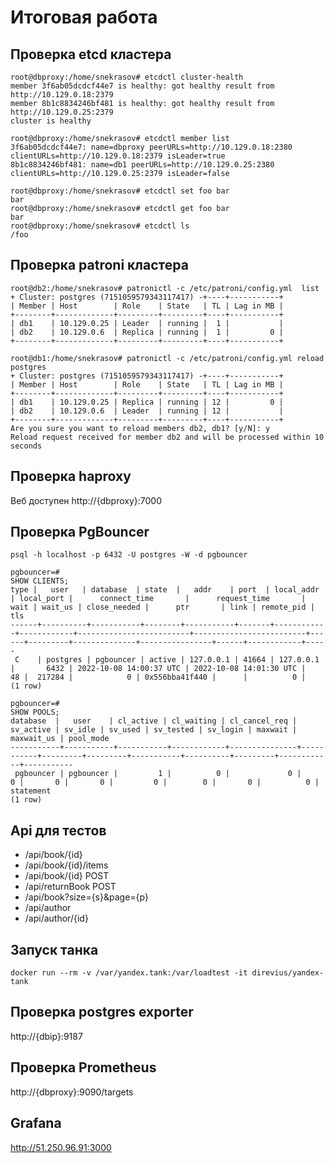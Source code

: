 # **Итоговая работа**

## **Проверка etcd кластера**

```
root@dbproxy:/home/snekrasov# etcdctl cluster-health
member 3f6ab05dcdcf44e7 is healthy: got healthy result from http://10.129.0.18:2379
member 8b1c8834246bf481 is healthy: got healthy result from http://10.129.0.25:2379
cluster is healthy
```

```
root@dbproxy:/home/snekrasov# etcdctl member list
3f6ab05dcdcf44e7: name=dbproxy peerURLs=http://10.129.0.18:2380 clientURLs=http://10.129.0.18:2379 isLeader=true
8b1c8834246bf481: name=db1 peerURLs=http://10.129.0.25:2380 clientURLs=http://10.129.0.25:2379 isLeader=false
```

```
root@dbproxy:/home/snekrasov# etcdctl set foo bar
bar
root@dbproxy:/home/snekrasov# etcdctl get foo bar
bar
root@dbproxy:/home/snekrasov# etcdctl ls
/foo
```

## **Проверка patroni кластера**

```
root@db2:/home/snekrasov# patronictl -c /etc/patroni/config.yml  list
+ Cluster: postgres (7151059579343117417) -+----+-----------+
| Member | Host        | Role    | State   | TL | Lag in MB |
+--------+-------------+---------+---------+----+-----------+
| db1    | 10.129.0.25 | Leader  | running |  1 |           |
| db2    | 10.129.0.6  | Replica | running |  1 |         0 |
+--------+-------------+---------+---------+----+-----------+

root@db1:/home/snekrasov# patronictl -c /etc/patroni/config.yml reload postgres
+ Cluster: postgres (7151059579343117417) -+----+-----------+
| Member | Host        | Role    | State   | TL | Lag in MB |
+--------+-------------+---------+---------+----+-----------+
| db1    | 10.129.0.25 | Replica | running | 12 |         0 |
| db2    | 10.129.0.6  | Leader  | running | 12 |           |
+--------+-------------+---------+---------+----+-----------+
Are you sure you want to reload members db2, db1? [y/N]: y
Reload request received for member db2 and will be processed within 10 seconds

```

## **Проверка haproxy**

Веб доступен http://{dbproxy}:7000

## **Проверка PgBouncer**

```postgresql
psql -h localhost -p 6432 -U postgres -W -d pgbouncer
```

```postgresql
pgbouncer=#
SHOW CLIENTS;
type |   user   | database  | state  |   addr    | port  | local_addr | local_port |      connect_time       |      request_time       | wait | wait_us | close_needed |      ptr       | link | remote_pid | tls 
------+----------+-----------+--------+-----------+-------+------------+------------+-------------------------+-------------------------+------+---------+--------------+----------------+------+------------+-----
 C    | postgres | pgbouncer | active | 127.0.0.1 | 41664 | 127.0.0.1  |       6432 | 2022-10-08 14:00:37 UTC | 2022-10-08 14:01:30 UTC |   48 |  217284 |            0 | 0x556bba41f440 |      |          0 | 
(1 row)

pgbouncer=#
SHOW POOLS;
database  |   user    | cl_active | cl_waiting | cl_cancel_req | sv_active | sv_idle | sv_used | sv_tested | sv_login | maxwait | maxwait_us | pool_mode 
-----------+-----------+-----------+------------+---------------+-----------+---------+---------+-----------+----------+---------+------------+-----------
 pgbouncer | pgbouncer |         1 |          0 |             0 |         0 |       0 |       0 |         0 |        0 |       0 |          0 | statement
(1 row)

```

## **Api для тестов**

- /api/book/{id}
- /api/book/{id}/items
- /api/book/{id} POST
- /api/returnBook POST
- /api/book?size={s}&page={p}
- /api/author
- /api/author/{id}

## **Запуск танка**
```
docker run --rm -v /var/yandex.tank:/var/loadtest -it direvius/yandex-tank
```
## **Проверка postgres exporter**
http://{dbip}:9187

## **Проверка Prometheus**
http://{dbproxy}:9090/targets

## **Grafana**
http://51.250.96.91:3000
